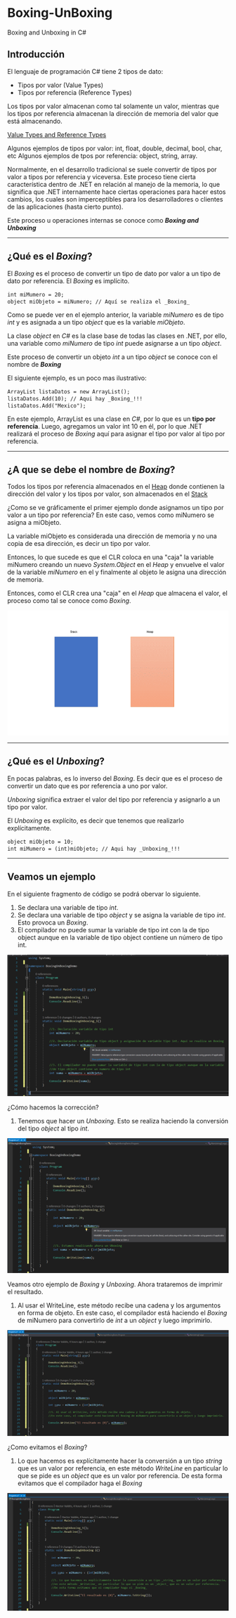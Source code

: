 # Boxing-UnBoxing
Boxing and Unboxing in C#

## Introducción

El lenguaje de programación C# tiene 2 tipos de dato: 

* Tipos por valor (Value Types)
* Tipos por referencia (Reference Types)

Los tipos por valor almacenan como tal solamente un valor, mientras que los tipos por referencia almacenan la dirección de memoria del valor que está almacenando. 

[Value Types and Reference Types](https://docs.microsoft.com/en-us/dotnet/visual-basic/programming-guide/language-features/data-types/value-types-and-reference-types "Value Types and Reference Types")

Algunos ejemplos de tipos por valor: int, float, double, decimal, bool, char, etc
Algunos ejemplos de tpos por referencia: object, string, array.

Normalmente, en el desarrollo tradicional se suele convertir de tipos por valor a tipos por referencia y viceversa. Este proceso tiene cierta característica dentro de .NET en relación al manejo de la memoria, lo que significa que .NET internamente hace ciertas operaciones para hacer estos cambios, los cuales son imperceptibles para los desarrolladores o clientes de las aplicaciones (hasta cierto punto).

Este proceso u operaciones internas se conoce como **_Boxing and Unboxing_**

---

## ¿Qué es el _Boxing_?

El _Boxing_ es el proceso de convertir un tipo de dato por valor a un tipo de dato por referencia. El _Boxing_ es implícito.

```
int miMumero = 20; 
object miObjeto = miNumero; // Aquí se realiza el _Boxing_
```

Como se puede ver en el ejemplo anterior, la variable _miNumero_ es de tipo _int_ y es asignada a un tipo _object_ que es la variable _miObjeto_. 

La clase _object_ en _C#_ es la clase base de todas las clases en .NET, por ello, una variable como _miNumero_ de tipo _int_ puede asignarse a un tipo _object_. 

Este proceso de convertir un objeto _int_ a un tipo _object_ se conoce con el nombre de **_Boxing_**

El siguiente ejemplo, es un poco mas ilustrativo: 

```
ArrayList listaDatos = new ArrayList();
listaDatos.Add(10); // Aqui hay _Boxing_!!!
listaDatos.Add("Mexico");
```

En este ejemplo, ArrayList es una clase en _C#_, por lo que es un **tipo por referencia**. 
Luego, agregamos un valor int 10 en él, por lo que .NET realizará el proceso de _Boxing_ aquí para asignar el tipo por valor al tipo por referencia.

---

## ¿A que se debe el nombre de _Boxing_?

Todos los tipos por referencia almacenados en el [Heap](https://docs.microsoft.com/en-us/cpp/mfc/memory-management-heap-allocation?view=msvc-160 "Memory Management: Heap Allocation") donde contienen la dirección del valor y los tipos por valor, son almacenados en el [Stack](https://www.sciencedirect.com/topics/engineering/stack-memory "Stack Memory")

¿Como se ve gráficamente el primer ejemplo donde asignamos un tipo por valor a un tipo por referencia? En este caso, vemos como miNumero se asigna a miObjeto. 

La variable miObjeto es considerada una dirección de memoria y no una copia de esa dirección, es decir un tipo por valor. 

Entonces, lo que sucede es que el CLR coloca en una "caja" la variable miNumero creando un nuevo _System.Object_ en el _Heap_ y envuelve el valor de la variable _miNumero_ en el y finalmente al objeto le asigna una dirección de memoria.

Entonces, como el CLR crea una "caja" en el _Heap_ que almacena el valor, el proceso como tal se conoce como _Boxing_.

![Image](https://github.com/hevaldes/Boxing-UnBoxing/blob/master/assets/BoxUnbox_1.gif "Boxing")

---

## ¿Qué es el _Unboxing_?

En pocas palabras, es lo inverso del _Boxing_. Es decir que es el proceso de convertir un dato que es por referencia a uno por valor. 

_Unboxing_ significa extraer el valor del tipo por referencia y asignarlo a un tipo por valor. 

El _Unboxing_ es explícito, es decir que tenemos que realizarlo explícitamente.

```
object miObjeto = 10; 
int miMumero = (int)miObjeto; // Aqui hay _Unboxing_!!!
```
---

## Veamos un ejemplo

En el siguiente fragmento de código se podrá obervar lo siguiente. 

1. Se declara una variable de tipo _int_.
2. Se declara una variable de tipo _object_ y se asigna la variable de tipo _int_. Esto provoca un _Boxing_.
3. El compilador no puede sumar la variable de tipo int con la de tipo object aunque en la variable de tipo object contiene un número de tipo int. 

![Image](https://github.com/hevaldes/Boxing-UnBoxing/blob/master/assets/Image1.PNG "Boxing and Unboxing")

¿Cómo hacemos la corrección?

1. Tenemos que hacer un _Unboxing_. Esto se realiza haciendo la conversión del tipo _object_ al tipo _int_.

![Image](https://github.com/hevaldes/Boxing-UnBoxing/blob/master/assets/Image2.PNG "Boxing and Unboxing")

Veamos otro ejemplo de _Boxing_ y _Unboxing_. Ahora trataremos de imprimir el resultado. 

1. Al usar el WriteLine, este método recibe una cadena y los argumentos en forma de objeto. En este caso, el compilador está haciendo el _Boxing_ de miNumero para convertirlo de _int_ a un _object_ y luego imprimirlo. 

![Image](https://github.com/hevaldes/Boxing-UnBoxing/blob/master/assets/Image3.PNG "Boxing and Unboxing")

¿Como evitamos el _Boxing_?

1. Lo que hacemos es explícitamente hacer la conversión a un tipo _string_ que es un valor por referencia, en este método _WriteLine_ en particular lo que se pide es un _object_ que es un valor por referencia. De esta forma evitamos que el compilador haga el _Boxing_

![Image](https://github.com/hevaldes/Boxing-UnBoxing/blob/master/assets/Image4.PNG "Boxing and Unboxing")


